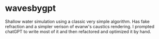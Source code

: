 # wavesbygpt

Shallow water simulation using a classic very simple algorithm. Has fake refraction and a simpler verison of evanw's caustics rendering. I prompted chatGPT to write most of it and then refactored and optimized it by hand.
